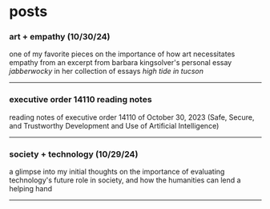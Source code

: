 # posts

### art + empathy (10/30/24)

one of my favorite pieces on the importance of how art necessitates empathy from an excerpt from barbara kingsolver's personal essay *jabberwocky* in her collection of essays *high tide in tucson*
___

### executive order 14110 reading notes

reading notes of executive order 14110 of October 30, 2023 (Safe, Secure, and Trustworthy Development and Use of Artificial Intelligence)

___

### society + technology (10/29/24)

a glimpse into my initial thoughts on the importance of evaluating technology's future role in society, and how the humanities can lend a helping hand
___

